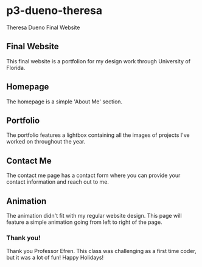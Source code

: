# p3-dueno-theresa
Theresa Dueno Final Website

## Final Website
This final website is a portfolion for my design work through University of Florida.

## Homepage
The homepage is a simple 'About Me' section.

## Portfolio
The portfolio features a lightbox containing all the images of projects I've worked on throughout the year.

## Contact Me
The contact me page has a contact form where you can provide your contact information and reach out to me.

## Animation
The animation didn't fit with my regular website design.  This page will feature a simple animation going from left to right of the page.

### Thank you!
Thank you Professor Efren.  This class was challenging as a first time coder, but it was a lot of fun! Happy Holidays!
